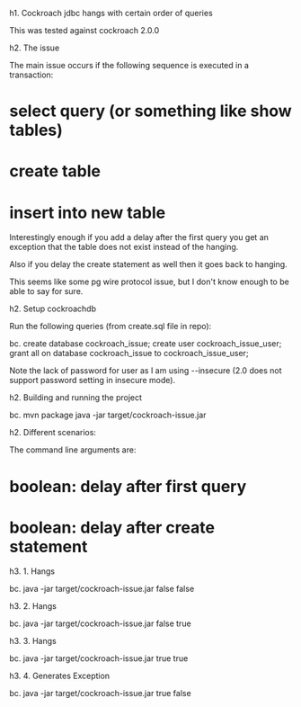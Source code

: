 
h1. Cockroach jdbc hangs with certain order of queries 

This was tested against cockroach 2.0.0

h2. The issue


The main issue occurs if the following sequence is executed in a transaction:

# select query (or something like show tables)
# create table
# insert into new table

Interestingly enough if you add a delay after the first query you get an 
exception that the table does not exist instead of the hanging.

Also if you delay the create statement as well then it goes back to hanging.

This seems like some pg wire protocol issue, but I don't know enough to be able to say for sure.

h2. Setup cockroachdb

Run the following queries (from create.sql file in repo):

bc. 
create database cockroach_issue;
create user cockroach_issue_user;
grant all on database cockroach_issue to cockroach_issue_user;

Note the lack of password for user as I am using --insecure (2.0 does not support password setting in insecure mode).

h2. Building and running the project

bc. 
mvn package
java -jar target/cockroach-issue.jar

h2. Different scenarios:

The command line arguments are:
# boolean: delay after first query
# boolean: delay after create statement


h3. 1. Hangs

bc. 
java -jar target/cockroach-issue.jar false false
 
h3. 2. Hangs

bc. 
java -jar target/cockroach-issue.jar false true

h3. 3. Hangs

bc. 
java -jar target/cockroach-issue.jar true true

h3. 4. Generates Exception 

bc. 
java -jar target/cockroach-issue.jar true false

